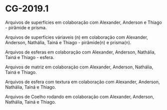 # CG-2019.1

Arquivos de superfícies em colaboração com Alexander, Anderson e Thiago - pirâmide e prisma.

Arquivos de superfícies váriaveis (n) em colaboração com Alexander, Anderson, Nathália, Tainá e Thiago  - pirâmide(n) e prisma(n).

Arquivos de esferas  em colaboração com Alexander, Anderson, Nathália, Tainá e Thiago  - esfera.

Arquivos de matriz  em colaboração com Alexander, Anderson, Nathália, Tainá e Thiago.

Arquivos de esfera com textura  em colaboração com Alexander, Anderson, Nathália, Tainá e Thiago.

Arquivos de Coelho rodando  em colaboração com Alexander, Anderson, Nathália, Tainá e Thiago.
